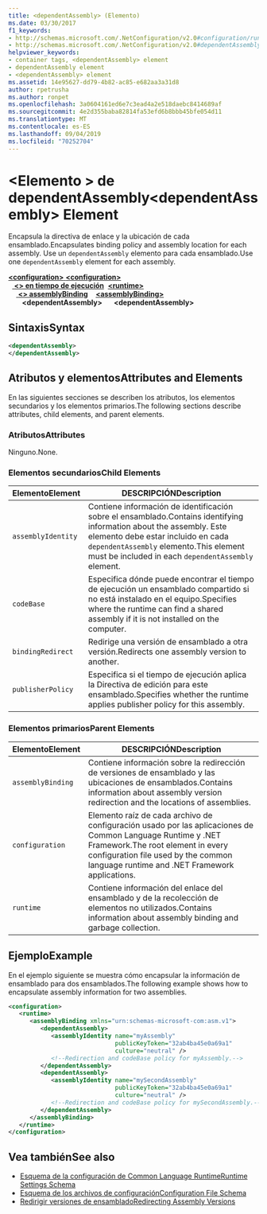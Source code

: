 ```yaml
---
title: <dependentAssembly> (Elemento)
ms.date: 03/30/2017
f1_keywords:
- http://schemas.microsoft.com/.NetConfiguration/v2.0#configuration/runtime/assemblyBinding/dependentAssembly
- http://schemas.microsoft.com/.NetConfiguration/v2.0#dependentAssembly
helpviewer_keywords:
- container tags, <dependentAssembly> element
- dependentAssembly element
- <dependentAssembly> element
ms.assetid: 14e95627-dd79-4b82-ac85-e682aa3a31d8
author: rpetrusha
ms.author: ronpet
ms.openlocfilehash: 3a0604161ed6e7c3ead4a2e518daebc8414689af
ms.sourcegitcommit: 4e2d355baba82814fa53efd6b8bbb45bfe054d11
ms.translationtype: MT
ms.contentlocale: es-ES
ms.lasthandoff: 09/04/2019
ms.locfileid: "70252704"
---
```

# <a name="dependentassembly-element"></a><span data-ttu-id="3dd52-102">\<Elemento > de dependentAssembly</span><span class="sxs-lookup"><span data-stu-id="3dd52-102">\<dependentAssembly> Element</span></span>
<span data-ttu-id="3dd52-103">Encapsula la directiva de enlace y la ubicación de cada ensamblado.</span><span class="sxs-lookup"><span data-stu-id="3dd52-103">Encapsulates binding policy and assembly location for each assembly.</span></span> <span data-ttu-id="3dd52-104">Use un `dependentAssembly` elemento para cada ensamblado.</span><span class="sxs-lookup"><span data-stu-id="3dd52-104">Use one `dependentAssembly` element for each assembly.</span></span>  
  
<span data-ttu-id="3dd52-105">[ **\<configuration>** ](../configuration-element.md)</span><span class="sxs-lookup"><span data-stu-id="3dd52-105">[**\<configuration>**](../configuration-element.md)</span></span>\
<span data-ttu-id="3dd52-106">&nbsp;&nbsp;[ **\<> en tiempo de ejecución**](runtime-element.md)</span><span class="sxs-lookup"><span data-stu-id="3dd52-106">&nbsp;&nbsp;[**\<runtime>**](runtime-element.md)</span></span>\
<span data-ttu-id="3dd52-107">&nbsp;&nbsp;&nbsp;&nbsp;[ **\<> assemblyBinding**](assemblybinding-element-for-runtime.md)</span><span class="sxs-lookup"><span data-stu-id="3dd52-107">&nbsp;&nbsp;&nbsp;&nbsp;[**\<assemblyBinding>**](assemblybinding-element-for-runtime.md)</span></span>\
<span data-ttu-id="3dd52-108">&nbsp;&nbsp;&nbsp;&nbsp;&nbsp;&nbsp; **\<dependentAssembly>**</span><span class="sxs-lookup"><span data-stu-id="3dd52-108">&nbsp;&nbsp;&nbsp;&nbsp;&nbsp;&nbsp;**\<dependentAssembly>**</span></span>  
  
## <a name="syntax"></a><span data-ttu-id="3dd52-109">Sintaxis</span><span class="sxs-lookup"><span data-stu-id="3dd52-109">Syntax</span></span>  
  
```xml  
<dependentAssembly>   
</dependentAssembly>  
```  
  
## <a name="attributes-and-elements"></a><span data-ttu-id="3dd52-110">Atributos y elementos</span><span class="sxs-lookup"><span data-stu-id="3dd52-110">Attributes and Elements</span></span>  
 <span data-ttu-id="3dd52-111">En las siguientes secciones se describen los atributos, los elementos secundarios y los elementos primarios.</span><span class="sxs-lookup"><span data-stu-id="3dd52-111">The following sections describe attributes, child elements, and parent elements.</span></span>  
  
### <a name="attributes"></a><span data-ttu-id="3dd52-112">Atributos</span><span class="sxs-lookup"><span data-stu-id="3dd52-112">Attributes</span></span>  
 <span data-ttu-id="3dd52-113">Ninguno.</span><span class="sxs-lookup"><span data-stu-id="3dd52-113">None.</span></span>  
  
### <a name="child-elements"></a><span data-ttu-id="3dd52-114">Elementos secundarios</span><span class="sxs-lookup"><span data-stu-id="3dd52-114">Child Elements</span></span>  
  
|<span data-ttu-id="3dd52-115">Elemento</span><span class="sxs-lookup"><span data-stu-id="3dd52-115">Element</span></span>|<span data-ttu-id="3dd52-116">DESCRIPCIÓN</span><span class="sxs-lookup"><span data-stu-id="3dd52-116">Description</span></span>|  
|-------------|-----------------|  
|`assemblyIdentity`|<span data-ttu-id="3dd52-117">Contiene información de identificación sobre el ensamblado.</span><span class="sxs-lookup"><span data-stu-id="3dd52-117">Contains identifying information about the assembly.</span></span> <span data-ttu-id="3dd52-118">Este elemento debe estar incluido en cada `dependentAssembly` elemento.</span><span class="sxs-lookup"><span data-stu-id="3dd52-118">This element must be included in each `dependentAssembly` element.</span></span>|  
|`codeBase`|<span data-ttu-id="3dd52-119">Especifica dónde puede encontrar el tiempo de ejecución un ensamblado compartido si no está instalado en el equipo.</span><span class="sxs-lookup"><span data-stu-id="3dd52-119">Specifies where the runtime can find a shared assembly if it is not installed on the computer.</span></span>|  
|`bindingRedirect`|<span data-ttu-id="3dd52-120">Redirige una versión de ensamblado a otra versión.</span><span class="sxs-lookup"><span data-stu-id="3dd52-120">Redirects one assembly version to another.</span></span>|  
|`publisherPolicy`|<span data-ttu-id="3dd52-121">Especifica si el tiempo de ejecución aplica la Directiva de edición para este ensamblado.</span><span class="sxs-lookup"><span data-stu-id="3dd52-121">Specifies whether the runtime applies publisher policy for this assembly.</span></span>|  
  
### <a name="parent-elements"></a><span data-ttu-id="3dd52-122">Elementos primarios</span><span class="sxs-lookup"><span data-stu-id="3dd52-122">Parent Elements</span></span>  
  
|<span data-ttu-id="3dd52-123">Elemento</span><span class="sxs-lookup"><span data-stu-id="3dd52-123">Element</span></span>|<span data-ttu-id="3dd52-124">DESCRIPCIÓN</span><span class="sxs-lookup"><span data-stu-id="3dd52-124">Description</span></span>|  
|-------------|-----------------|  
|`assemblyBinding`|<span data-ttu-id="3dd52-125">Contiene información sobre la redirección de versiones de ensamblado y las ubicaciones de ensamblados.</span><span class="sxs-lookup"><span data-stu-id="3dd52-125">Contains information about assembly version redirection and the locations of assemblies.</span></span>|  
|`configuration`|<span data-ttu-id="3dd52-126">Elemento raíz de cada archivo de configuración usado por las aplicaciones de Common Language Runtime y .NET Framework.</span><span class="sxs-lookup"><span data-stu-id="3dd52-126">The root element in every configuration file used by the common language runtime and .NET Framework applications.</span></span>|  
|`runtime`|<span data-ttu-id="3dd52-127">Contiene información del enlace del ensamblado y de la recolección de elementos no utilizados.</span><span class="sxs-lookup"><span data-stu-id="3dd52-127">Contains information about assembly binding and garbage collection.</span></span>|  
  
## <a name="example"></a><span data-ttu-id="3dd52-128">Ejemplo</span><span class="sxs-lookup"><span data-stu-id="3dd52-128">Example</span></span>  
 <span data-ttu-id="3dd52-129">En el ejemplo siguiente se muestra cómo encapsular la información de ensamblado para dos ensamblados.</span><span class="sxs-lookup"><span data-stu-id="3dd52-129">The following example shows how to encapsulate assembly information for two assemblies.</span></span>  
  
```xml  
<configuration>  
   <runtime>  
      <assemblyBinding xmlns="urn:schemas-microsoft-com:asm.v1">  
         <dependentAssembly>  
            <assemblyIdentity name="myAssembly"  
                              publicKeyToken="32ab4ba45e0a69a1"  
                              culture="neutral" />  
            <!--Redirection and codeBase policy for myAssembly.-->  
         </dependentAssembly>  
         <dependentAssembly>  
            <assemblyIdentity name="mySecondAssembly"  
                              publicKeyToken="32ab4ba45e0a69a1"  
                              culture="neutral" />  
            <!--Redirection and codeBase policy for mySecondAssembly.-->  
         </dependentAssembly>  
      </assemblyBinding>  
   </runtime>  
</configuration>  
```  
  
## <a name="see-also"></a><span data-ttu-id="3dd52-130">Vea también</span><span class="sxs-lookup"><span data-stu-id="3dd52-130">See also</span></span>

- [<span data-ttu-id="3dd52-131">Esquema de la configuración de Common Language Runtime</span><span class="sxs-lookup"><span data-stu-id="3dd52-131">Runtime Settings Schema</span></span>](index.md)
- [<span data-ttu-id="3dd52-132">Esquema de los archivos de configuración</span><span class="sxs-lookup"><span data-stu-id="3dd52-132">Configuration File Schema</span></span>](../index.md)
- [<span data-ttu-id="3dd52-133">Redirigir versiones de ensamblado</span><span class="sxs-lookup"><span data-stu-id="3dd52-133">Redirecting Assembly Versions</span></span>](../../redirect-assembly-versions.md)
